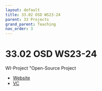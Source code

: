 ```yaml
---
layout: default
title: 33.02 OSD WS23-24
parent: 33 Projects
grand_parent: Teaching
nav_order: 3
---
```


# 33.02 OSD WS23-24

WI-Project "Open-Source Project

- [Website](https://www.uni-bamberg.de/digital-work/studium/bachelor/wi-projekt-open-source-projekt/)
- [VC](https://vc.uni-bamberg.de/enrol/index.php?id=61245)